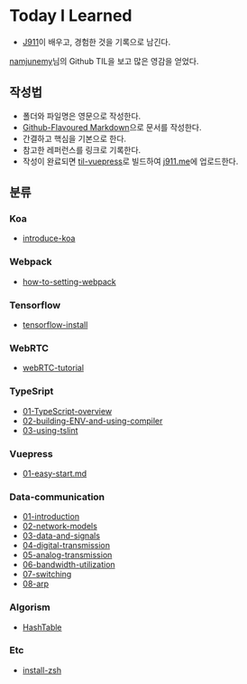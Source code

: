 # Today I Learned
- [J911](https://github.com/J911)이 배우고, 경험한 것을 기록으로 남긴다.

[namjunemy](https://github.com/namjunemy)님의 Github TIL을 보고 많은 영감을 얻었다.

## 작성법
- 폴더와 파일명은 영문으로 작성한다.
- [Github-Flavoured Markdown](https://guides.github.com/features/mastering-markdown/)으로 문서를 작성한다.
- 간결하고 핵심을 기본으로 한다.
- 참고한 레퍼런스를 링크로 기록한다.
- 작성이 완료되면 [til-vuepress](https://github.com/J911/til-vuepress)로 빌드하여 [j911.me](https://j911.me)에 업로드한다.

## 분류
### Koa
- [introduce-koa](https://j911.me/til/koa/introduce-koa.html)

### Webpack
- [how-to-setting-webpack](https://j911.me/til/webpack/how-to-setting-webpack.html)

### Tensorflow
- [tensorflow-install](https://j911.me/til/tensorflow/tensorflow-install.html)

### WebRTC
- [webRTC-tutorial](https://j911.me/til/webRTC/webRTC-tutorial.html)

### TypeSript
- [01-TypeScript-overview](https://j911.me/til/TypeScript/01-TypeScript-overview.html)
- [02-building-ENV-and-using-compiler](https://j911.me/til/TypeScript/02-building-ENV-and-using-compiler.html)
- [03-using-tslint](https://j911.me/til/TypeScript/03-using-tslint.html)

### Vuepress
- [01-easy-start.md](https://j911.me/til/vuepress/01-easy-start.html)

### Data-communication
- [01-introduction](https://j911.me/til/data-communication/01-introduction.html)
- [02-network-models](https://j911.me/til/data-communication/02-network-models.html)
- [03-data-and-signals](https://j911.me/til/data-communication/03-data-and-signals.html)
- [04-digital-transmission](https://j911.me/til/data-communication/04-digital-transmission.html)
- [05-analog-transmission](https://j911.me/til/data-communication/05-analog-transmission.html)
- [06-bandwidth-utilization](https://j911.me/til/data-communication/06-bandwidth-utilization.html)
- [07-switching](https://j911.me/til/data-communication/07-switching.html)
- [08-arp](https://j911.me/til/data-communication/08-arp.html)

### Algorism
- [HashTable](https://github.com/J911/TIL/blob/master/algorism/HashTable.md)

### Etc
 - [install-zsh](https://j911.me/til/etc/install-zsh.html)
